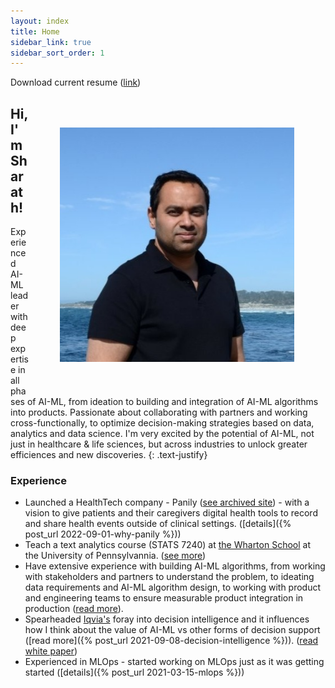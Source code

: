 ```yaml
---
layout: index
title: Home
sidebar_link: true
sidebar_sort_order: 1
---
```


Download current resume ([link](https://drive.google.com/file/d/1GzrTO9MfFNLsIdU21KQY6-yet1JUGFPk/view?usp=sharing))

<p>
    <img align="right" width="375" height="375" style="padding: 50px;" src="assets/img/1604496195710.jpeg">
</p>

## **Hi, I'm Sharath!**

Experienced AI-ML leader with deep expertise in all phases of AI-ML, from ideation to  building and integration of AI-ML algorithms into products. Passionate about collaborating with partners and working cross-functionally, to optimize decision-making strategies based on data, analytics and data science. I'm very excited by the potential of AI-ML, not just in healthcare & life sciences, but across industries to unlock greater efficiences and new discoveries.
{: .text-justify}

### Experience

- Launched a HealthTech company - Panily ([see archived site](/assets/panily.com/index.html)) - with a vision to give patients and their caregivers digital health tools to record and share health events outside of clinical settings. ([details]({% post_url 2022-09-01-why-panily %}))
- Teach a text analytics course (STATS 7240) at [the Wharton School](https://apps.wharton.upenn.edu/syllabi/202230/STAT7240002/) at the University of Pennsylvannia. ([see more](/assets/md/wharton-course))
- Have extensive experience with building AI-ML algorithms, from working with stakeholders and partners to understand the problem, to ideating data requirements and AI-ML algorithm design, to working with product and engineering teams to ensure measurable product integration in production ([read more](/assets/md/ai-ml-experience)).  
- Spearheaded [Iqvia's](https://www.iqvia.com/) foray into decision intelligence and it influences how I think about the value of AI-ML vs other forms of decision support ([read more]({% post_url 2021-09-08-decision-intelligence %})). ([read white paper](assets/pdf/decision-intelligence.pdf))
- Experienced in MLOps - started working on MLOps just as it was getting started ([details]({% post_url 2021-03-15-mlops %}))
